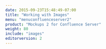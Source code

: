 ```yaml
---
date: 2015-09-23T15:48:49-07:00
title: "Working with Images"
menu: "menuconfluenceserver2"
product: "Mockups 2 for Confluence Server"
weight: 80
include: "images"
editorversion: 2
---
```


